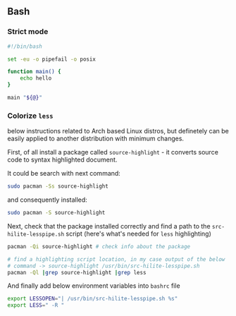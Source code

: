 ## Bash
### Strict mode
```bash
#!/bin/bash

set -eu -o pipefail -o posix

function main() {
    echo hello
}

main "${@}"
```

### Colorize `less`
below instructions related to Arch based Linux distros, but definetely
can be easily applied to another distribution with minimum changes.

First, of all install a package called `source-highlight` - it converts
source code to syntax highlighted document.

It could be search with next command:
```bash
sudo pacman -Ss source-highlight
```
and consequently installed:
```bash
sudo pacman -S source-highlight
```
Next, check that the package installed correctly and find a path to the
`src-hilite-lesspipe.sh` script (here's what's needed for `less`
highlighting)
```bash
pacman -Qi source-highlight # check info about the package

# find a highlighting script location, in my case output of the below
# command -> source-highlight /usr/bin/src-hilite-lesspipe.sh
pacman -Ql |grep source-highlight |grep less
```
And finally add below environment variables into `bashrc` file
```bash
export LESSOPEN="| /usr/bin/src-hilite-lesspipe.sh %s"
export LESS=" -R "
```
